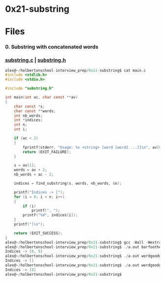 # 0x21-substring

# Files

### 0. Substring with concatenated words
### [substring.c](https://github.com/Ineffable22/holbertonschool-interview/blob/main/0x21-substring/substring.c) | [substring.h](https://github.com/Ineffable22/holbertonschool-interview/blob/main/0x21-substring/substring.h)

```C
alex@~/holbertonschool-interview_prep/0x21-substring$ cat main.c
#include <stdlib.h>
#include <stdio.h>

#include "substring.h"

int main(int ac, char const **av)
{
    char const *s;
    char const **words;
    int nb_words;
    int *indices;
    int n;
    int i;

    if (ac < 2)
    {
        fprintf(stderr, "Usage: %s <string> [word [word2 ...]]\n", av[0]);
        return (EXIT_FAILURE);
    }

    s = av[1];
    words = av + 2;
    nb_words = ac - 2;

    indices = find_substring(s, words, nb_words, &n);

    printf("Indices -> [");
    for (i = 0; i < n; i++)
    {
        if (i)
            printf(", ");
        printf("%d", indices[i]);
    }
    printf("]\n");

    return (EXIT_SUCCESS);
}
alex@~/holbertonschool-interview_prep/0x21-substring$ gcc -Wall -Wextra -Werror -pedantic main.c substring.c
alex@~/holbertonschool-interview_prep/0x21-substring$ ./a.out barfoothefoobarman foo bar
Indices -> [0, 9]
alex@~/holbertonschool-interview_prep/0x21-substring$ ./a.out wordgoodgoodgoodbestword word good best word
Indices -> []
alex@~/holbertonschool-interview_prep/0x21-substring$ ./a.out wordgoodgoodgoodbestword word good best good
Indices -> [8]
alex@~/holbertonschool-interview_prep/0x21-substring$

```

